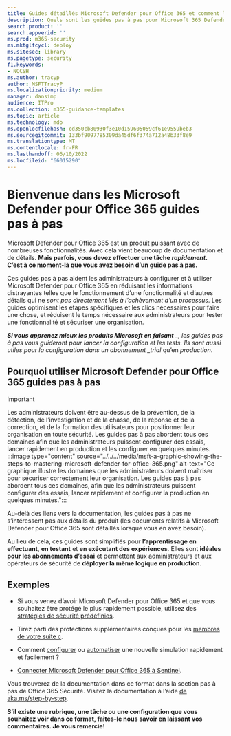 ```yaml
---
title: Guides détaillés Microsoft Defender pour Office 365 et comment les utiliser
description: Quels sont les guides pas à pas pour Microsoft 365 Defender pour Office 365 ? Consultez *uniquement les étapes nécessaires à l’exécution d’une tâche* et à la configuration des fonctionnalités. Informations à utiliser dans les abonnements d’essai et la production. Conseils conçus pour minimiser la surcharge d’informations et accélérer votre configuration et votre utilisation.
search.product: ''
search.appverid: ''
ms.prod: m365-security
ms.mktglfcycl: deploy
ms.sitesec: library
ms.pagetype: security
f1.keywords:
- NOCSH
ms.author: tracyp
author: MSFTTracyP
ms.localizationpriority: medium
manager: dansimp
audience: ITPro
ms.collection: m365-guidance-templates
ms.topic: article
ms.technology: mdo
ms.openlocfilehash: cd350cb80930f3e10d159605059cf61e9559beb3
ms.sourcegitcommit: 133bf9097785309da45df6f374a712a48b33f8e9
ms.translationtype: MT
ms.contentlocale: fr-FR
ms.lasthandoff: 06/10/2022
ms.locfileid: "66015290"
---
```

# <a name="welcome-to-the-microsoft-defender-for-office-365-step-by-step-guides"></a>Bienvenue dans les Microsoft Defender pour Office 365 guides pas à pas

Microsoft Defender pour Office 365 est un produit puissant avec de nombreuses fonctionnalités. Avec cela vient beaucoup de documentation et de détails. **Mais parfois, vous devez effectuer une tâche *rapidement*. C’est à ce moment-là que vous avez besoin d’un guide pas à pas.**

Ces guides pas à pas aident les administrateurs à configurer et à utiliser Microsoft Defender pour Office 365 en réduisant les informations distrayantes telles que le fonctionnement d’une fonctionnalité et d’autres détails qui ne *sont pas directement liés à l’achèvement d’un processus*. Les guides optimisent les étapes spécifiques et les clics nécessaires pour faire une chose, et réduisent le temps nécessaire aux administrateurs pour tester une fonctionnalité et sécuriser une organisation.

***Si vous apprenez mieux les produits Microsoft en faisant** _, les guides pas à pas vous guideront pour lancer la configuration et les tests. Ils sont aussi utiles pour la configuration dans un abonnement _trial* qu’en *production*.

## <a name="why-use-microsoft-defender-for-office-365-step-by-step-guides"></a>Pourquoi utiliser Microsoft Defender pour Office 365 guides pas à pas

> [!IMPORTANT]
> Les administrateurs doivent être au-dessus de la prévention, de la détection, de l’investigation et de la chasse, de la réponse et de la correction, et de la formation des utilisateurs pour positionner leur organisation en toute sécurité. Les guides pas à pas abordent tous ces domaines afin que les administrateurs puissent configurer des essais, lancer rapidement en production et les configurer en quelques minutes.
>:::image type="content" source="../../../media/msft-a-graphic-showing-the-steps-to-mastering-microsoft-defender-for-office-365.png" alt-text="Ce graphique illustre les domaines que les administrateurs doivent maîtriser pour sécuriser correctement leur organisation. Les guides pas à pas abordent tous ces domaines, afin que les administrateurs puissent configurer des essais, lancer rapidement et configurer la production en quelques minutes.":::

Au-delà des liens vers la documentation, les guides pas à pas ne s’intéressent pas aux détails du produit (les documents relatifs à Microsoft Defender pour Office 365 sont détaillés lorsque vous en avez besoin). 

Au lieu de cela, ces guides sont simplifiés pour **l’apprentissage en effectuant**, **en testant** et **en exécutant des expériences**. Elles sont **idéales pour les abonnements d’essai** et permettent aux administrateurs et aux opérateurs de sécurité de **déployer la même logique en production**.

## <a name="examples"></a>Exemples

- Si vous venez d’avoir Microsoft Defender pour Office 365 et que vous souhaitez être protégé le plus rapidement possible, utilisez des [stratégies de sécurité prédéfinies](ensuring-you-always-have-the-optimal-security-controls-with-preset-security-policies.md).

- Tirez parti des protections supplémentaires conçues pour les [membres de votre suite c](protect-your-c-suite-with-priority-account-protection.md).

- Comment [configurer](how-to-run-attack-simulations-for-your-team.md) ou [automatiser](how-to-setup-attack-simulation-training-for-automated-attacks-and-training.md) une nouvelle simulation rapidement et facilement ?

- [Connecter Microsoft Defender pour Office 365 à Sentinel](connect-microsoft-defender-for-office-365-to-microsoft-sentinel.md).

Vous trouverez de la documentation dans ce format dans la section pas à pas de Office 365 Sécurité. Visitez la documentation à l’aide [de aka.ms/step-by-step](https://aka.ms/step-by-step).

**S’il existe une rubrique, une tâche ou une configuration que vous souhaitez voir dans ce format, faites-le nous savoir en laissant vos commentaires. Je vous remercie!**
